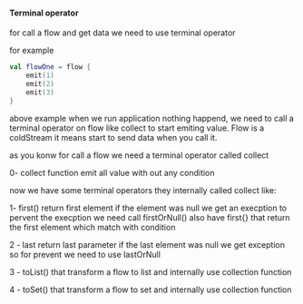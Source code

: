 #### Terminal operator

for call a flow and get data we need to use terminal operator

for example

```kt
val flowOne = flow {
    emit(1)
    emit(2)
    emit(3)
}
```

above example when we run application nothing happend, we need to call a terminal operator on flow
like collect to start emiting value.
Flow is a coldStream it means start to send data when you call it.

as you konw for call a flow we need a terminal operator called collect

0- collect function emit all value with out any condition

now we have some terminal operators they internally called collect like:

1- first()  return first element if the element was null we get an execption to pervent the
execption we need call firstOrNull()  also have first{} that return the first element which match
with condition

2 - last return last parameter if the last element was null we get exception so for prevent we need
to use lastOrNull

3 - toList() that transform a flow to list and internally use collection function

4 - toSet() that transform a flow to set and internally use collection function

